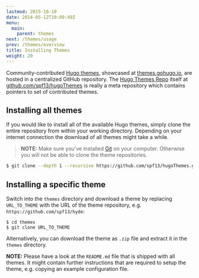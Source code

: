 ```yaml
---
lastmod: 2015-10-10
date: 2014-05-12T10:09:49Z
menu:
  main:
    parent: themes
next: /themes/usage
prev: /themes/overview
title: Installing Themes
weight: 20
---
```


Community-contributed [Hugo themes](http://themes.gohugo.io/), showcased
at [themes.gohugo.io](//themes.gohugo.io/), are hosted in a centralized
GitHub repository.  The [Hugo Themes Repo](https://github.com/spf13/hugoThemes)
itself at [github.com/spf13/hugoThemes](https://github.com/spf13/hugoThemes) is
really a meta repository which contains pointers to set of contributed themes.

## Installing all themes

If you would like to install all of the available Hugo themes, simply
clone the entire repository from within your working directory. Depending 
on your internet connection the download of all themes might take a while.

> **NOTE:** Make sure you've installed [Git](https://git-scm.com/) on your computer.
Otherwise you will not be able to clone the theme repositories.

```bash
$ git clone --depth 1 --recursive https://github.com/spf13/hugoThemes.git themes
```

## Installing a specific theme

Switch into the `themes` directory and download a theme by replacing `URL_TO_THEME` 
with the URL of the theme repository, e.g. `https://github.com/spf13/hyde`:

    $ cd themes
    $ git clone URL_TO_THEME
    
Alternatively, you can download the theme as `.zip` file and extract it in the 
`themes` directory.

**NOTE:** Please have a look at the `README.md` file that is shipped with all themes.
It might contain further instructions that are required to setup the theme, e.g. copying
an example configuration file.
